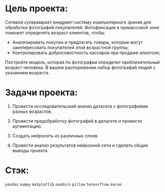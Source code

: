 # Цель проекта:

Сетевой супермаркет внедряет систему компьютерного зрения для обработки фотографий покупателей. Фотофиксация в прикассовой зоне поможет определять возраст клиентов, чтобы:

- Анализировать покупки и предлагать товары, которые могут заинтересовать покупателей этой возрастной группы;  
- Контролировать добросовестность кассиров при продаже алкоголя;  

Постройте модель, которая по фотографии определит приблизительный возраст человека. В вашем распоряжении набор фотографий людей с указанием возраста.

# Задачи проекта:

1) Провести исследовательский анализ датасета с фотографиями разных возрастов.  

2) Провести предобработку фотографий в датасете и провести аугментацию.  

3) Создать нейросеть из различных слоев.  

4) Провести анализ результатов нейронной сети и сделать общие выводы проекта.  

# Стэк:

`pandas`
`numpy`
`matplotlib`
`seabirn`
`pillow`
`tensorflow.keras`
